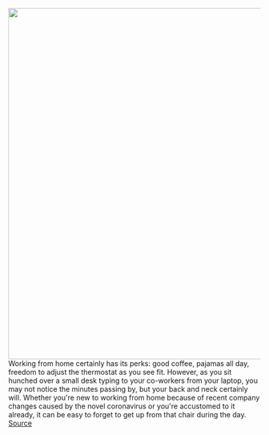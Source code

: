 <img src='https://cdn.vox-cdn.com/thumbor/W4VYgD5AXp_-_ebVAYm-kC3FwNI=/0x0:2040x1360/1200x800/filters:focal(857x517:1183x843)/cdn.vox-cdn.com/uploads/chorus_image/image/66615644/khatton_200403_3961_0016.0.jpg' width='700px' /><br/>
Working from home certainly has its perks: good coffee, pajamas all day, freedom to adjust the thermostat as you see fit. However, as you sit hunched over a small desk typing to your co-workers from your laptop, you may not notice the minutes passing by, but your back and neck certainly will. Whether you're new to working from home because of recent company changes caused by the novel coronavirus or you're accustomed to it already, it can be easy to forget to get up from that chair during the day.
<a href='https://www.theverge.com/2020/4/7/21207373/work-from-home-standing-desk-bookcase-how-to-convert-remote'> Source <a/>